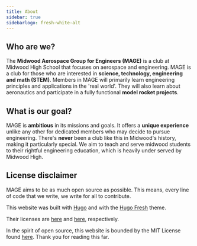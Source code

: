 ```yaml
---
title: About
sidebar: true
sidebarlogo: fresh-white-alt
---
```


## Who are we?

The **Midwood Aerospace Group for Engineers (MAGE)** is a club at Midwood High School that focuses on aerospace and engineering. MAGE is a club for those who are interested in **science, technology, engineering and math (STEM)**. Members in MAGE will primarily learn engineering principles and applications in the 'real world'. They will also learn about aeronautics and participate in a fully functional **model rocket projects**.

## What is our goal?

MAGE is **ambitious** in its missions and goals. It offers a **unique experience** unlike any other for dedicated members who may decide to pursue engineering. There's **never** been a club like this in Midwood's history, making it particularly special. We aim to teach and serve midwood students to their rightful engineering education, which is heavily under served by Midwood High.

## License disclaimer

MAGE aims to be as much open source as possible. This means, every line of code that we write, we write for all to contribute.

This website was built with [Hugo](https://gohugo.io) and with the [Hugo Fresh](https://themes.gohugo.io/hugo-fresh) theme.

Their licenses are [here](https://gohugo.io/about/license/) and [here](https://github.com/lucperkins/hugo-fresh/blob/master/LICENSE), respectively.

In the spirit of open source, this website is bounded by the MIT License found [here](https://github.com/NYCMAGE/website/blob/master/LICENSE). Thank you for reading this far.
